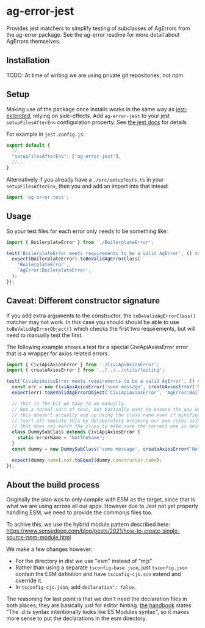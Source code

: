 # ag-error-jest

Provides jest matchers to simplify testing of subclasses of AgErrors from the
ag-error package. See the ag-error readme for more detail about AgErrors
themselves.

## Installation

TODO: At time of writing we are using private git repositories, not npm

## Setup

Making use of the package once installs works in the same way as
[jest-extended](https://github.com/jest-community/jest-extended), relying on
side-effects. Add `ag-error-jest` to your jest `setupFilesAfterEnv`
configuration property. See [the jest
docs](https://jestjs.io/docs/configuration) for details

For example in `jest.config.js`:

```js
export default {
  //...
  "setupFilesAfterEnv": ["ag-error-jest"],
  //...
}
```

Alternatively if you already have a `./src/setupTests.ts` in your
`setupFilesAfterEnv`, then you and add an import into that intead:

```ts
import 'ag-error-test';
```

## Usage

So your test files for each error only needs to be something like:

```ts
import { BoilerplateError } from './BoilerplateError';

test('BoilerplateError meets requirements to be a valid AgError', () => {
  expect(BoilerplateError).toBeValidAgErrorClass(
    'BoilerplateError',
    'AgError:BoilerplateError',
  );
});
```

## Caveat: Different constructor signature

If you add extra arguments to the constructor, the `toBeValidAgErrorClass()`
matcher may not work. In this case you should should be able to use
`toBeValidAgErrorObject()` which checks the first two requirements, but will
need to manually test the first.

The following example shows a test for a special CiviApiAxiosError error that is
a wrapper for axios related errors.

```ts
import { CiviApiAxiosError } from './CiviApiAxiosError';
import { createAxiosError } from '../../../utils/testing';

test('CiviApiAxiosError meets requirements to be a valid AgError', () => {
  const err = new CiviApiAxiosError('some message', createAxiosError('Network Error', {}, null, {}, null));
  expect(err).toBeValidAgErrorObject('CiviApiAxiosError', 'AgError:BoilerplateError:CiviApiError:CiviApiAxiosError');

  // This is the bit we have to do manually.
  // Not a normal sort of test, but basically want to ensure the way we've done
  // this doesn't actually end up using the class name even if minified. We can
  // (sort of) emulate this by deliberately breaking our own rules using a name
  // that does not match the class to make sure the correct one is being used.
  class DummySubClass extends CiviApiAxiosError {
    static errorName = 'NotTheSame';
  }
  const dummy = new DummySubClass('some message', createAxiosError('Network Error', {}, null, {}, null));

  expect(dummy.name).not.toEqual(dummy.constructor.name);
});
```

## About the build process

Originally the plan was to only compile with ESM as the target, since that is
what we are using across all our apps. However due to Jest not yet properly
handling ESM, we need to provide the commonjs files too.

To achive this, we use the hybrid module pattern described here:
<https://www.sensedeep.com/blog/posts/2021/how-to-create-single-source-npm-module.html>

We make a few changes however:

- For the directory in dist we use "esm" instead of "mjs"
- Rather than using a separate `tsconfig-base.json`, just `tsconfig.json` contain the ESM definition and have `tsconfig-cjs.son` extend and override it.
- In `tsconfig-cjs.json`, add `declaration": false`.

The reasoning for last point is that we don't need the declaration files in both places; they are basically just for editor hinting. [the handbook](https://www.typescriptlang.org/docs/handbook/declaration-files/templates/module-d-ts.html) states  "The .d.ts syntax intentionally looks like ES Modules syntax", so it makes more sense to put the declarations in the esm directory.
